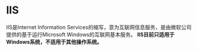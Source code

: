 
# IIS

IIS是Internet Information Services的缩写，意为互联网信息服务，是由微软公司提供的基于运行Microsoft Windows的互联网基本服务。
**IIS目前只适用于Windows系统，不适用于其他操作系统。**
